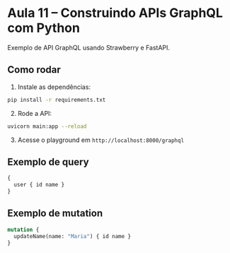 # Aula 11 – Construindo APIs GraphQL com Python

Exemplo de API GraphQL usando Strawberry e FastAPI.

## Como rodar

1. Instale as dependências:
```bash
pip install -r requirements.txt
```
2. Rode a API:
```bash
uvicorn main:app --reload
```
3. Acesse o playground em `http://localhost:8000/graphql`

## Exemplo de query
```graphql
{
  user { id name }
}
```

## Exemplo de mutation
```graphql
mutation {
  updateName(name: "Maria") { id name }
}
``` 